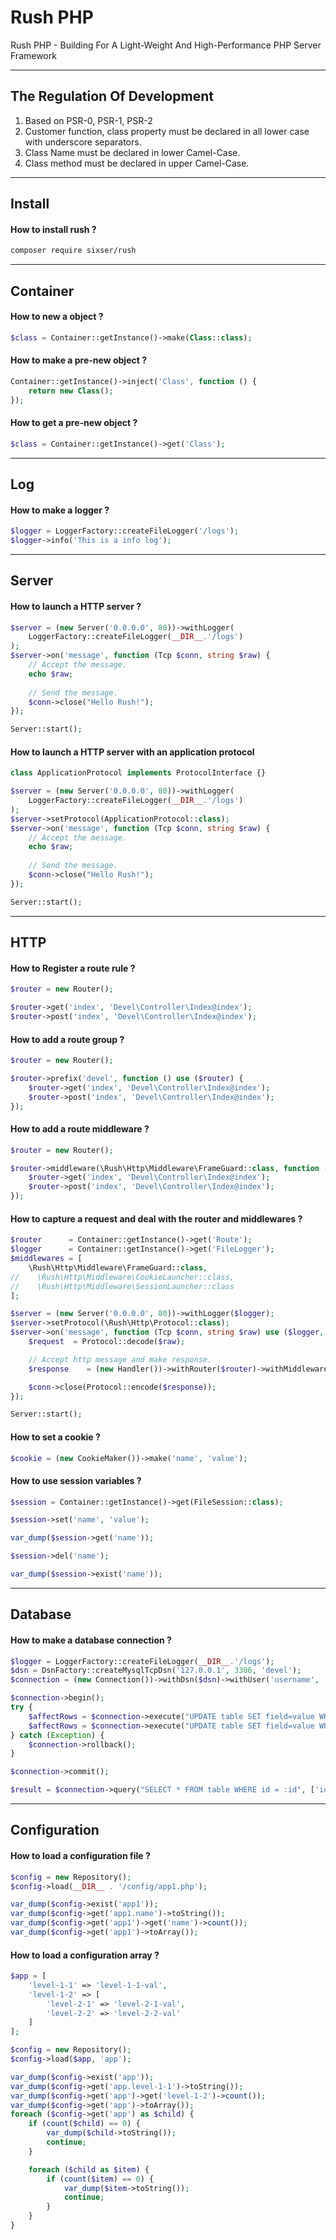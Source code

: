 # Rush PHP
Rush PHP - Building For A Light-Weight And High-Performance PHP Server Framework

---
## The Regulation Of Development
1. Based on PSR-0, PSR-1, PSR-2
2. Customer function, class property must be declared in all lower case with underscore separators.
3. Class Name must be declared in lower Camel-Case.
4. Class method must be declared in upper Camel-Case.

---

## Install

#### How to install rush ?

```sh
composer require sixser/rush
```

---

## Container

#### How to new a object ?

```php
$class = Container::getInstance()->make(Class::class);
```

#### How to make a pre-new object ?

```php
Container::getInstance()->inject('Class', function () {
    return new Class();
});
```

#### How to get a pre-new object ?

```php
$class = Container::getInstance()->get('Class');
```

---

## Log

#### How to make a logger ?

```php
$logger = LoggerFactory::createFileLogger('/logs');
$logger->info('This is a info log');
```

---

## Server

#### How to launch a HTTP server ?

```php
$server = (new Server('0.0.0.0', 80))->withLogger(
    LoggerFactory::createFileLogger(__DIR__.'/logs')
);
$server->on('message', function (Tcp $conn, string $raw) {
    // Accept the message.
    echo $raw;
    
    // Send the message.
    $conn->close("Hello Rush!");
});

Server::start();
```
#### How to launch a HTTP server with an application protocol

```php
class ApplicationProtocol implements ProtocolInterface {}

$server = (new Server('0.0.0.0', 80))->withLogger(
    LoggerFactory::createFileLogger(__DIR__.'/logs')
);
$server->setProtocol(ApplicationProtocol::class);
$server->on('message', function (Tcp $conn, string $raw) {
    // Accept the message.
    echo $raw;
    
    // Send the message.
    $conn->close("Hello Rush!");
});

Server::start();
```

---

## HTTP

#### How to Register a route rule ?

```php
$router = new Router();

$router->get('index', 'Devel\Controller\Index@index');
$router->post('index', 'Devel\Controller\Index@index');
```

#### How to add a route group ?

```php
$router = new Router();

$router->prefix('devel', function () use ($router) {
    $router->get('index', 'Devel\Controller\Index@index');
    $router->post('index', 'Devel\Controller\Index@index');
});
```

#### How to add a route middleware ?

```php
$router = new Router();

$router->middleware(\Rush\Http\Middleware\FrameGuard::class, function () use ($router) {
    $router->get('index', 'Devel\Controller\Index@index');
    $router->post('index', 'Devel\Controller\Index@index');
});
```

#### How to capture a request and deal with the router and middlewares ?

```php
$router      = Container::getInstance()->get('Route');
$logger      = Container::getInstance()->get('FileLogger');
$middlewares = [
    \Rush\Http\Middleware\FrameGuard::class,
//    \Rush\Http\Middleware\CookieLauncher::class,
//    \Rush\Http\Middleware\SessionLauncher::class
];

$server = (new Server('0.0.0.0', 80))->withLogger($logger);
$server->setProtocol(\Rush\Http\Protocol::class);
$server->on('message', function (Tcp $conn, string $raw) use ($logger, $middlewares) {
    $request  = Protocol::decode($raw);

    // Accept http message and make response.
    $response    = (new Handler())->withRouter($router)->withMiddlewares(...$middlewares)->handle($request);

    $conn->close(Protocol::encode($response));
});

Server::start();
```
#### How to set a cookie ?

```php
$cookie = (new CookieMaker())->make('name', 'value');
```

#### How to use session variables ?

```php
$session = Container::getInstance()->get(FileSession::class);

$session->set('name', 'value');

var_dump($session->get('name'));

$session->del('name');

var_dump($session->exist('name'));
```

---

## Database

#### How to make a database connection ?

```php
$logger = LoggerFactory::createFileLogger(__DIR__.'/logs');
$dsn = DsnFactory::createMysqlTcpDsn('127.0.0.1', 3306, 'devel');
$connection = (new Connection())->withDsn($dsn)->withUser('username', 'password')->withLogger($logger);

$connection->begin();
try {
    $affectRows = $connection->execute("UPDATE table SET field=value WHERE id=?", [1]);
    $affectRows = $connection->execute("UPDATE table SET field=value WHERE id=?", [2]);
} catch (Exception) {
    $connection->rollback();
}

$connection->commit();

$result = $connection->query("SELECT * FROM table WHERE id = :id", ['id' => 1]);
```

---

## Configuration

#### How to load a configuration file ?

```php
$config = new Repository();
$config->load(__DIR__ . '/config/app1.php');

var_dump($config->exist('app1'));
var_dump($config->get('app1.name')->toString());
var_dump($config->get('app1')->get('name')->count());
var_dump($config->get('app1')->toArray());
```

#### How to load a configuration array ?

```php
$app = [
    'level-1-1' => 'level-1-1-val',
    'level-1-2' => [
        'level-2-1' => 'level-2-1-val',
        'level-2-2' => 'level-2-2-val'
    ]
];

$config = new Repository();
$config->load($app, 'app');

var_dump($config->exist('app'));
var_dump($config->get('app.level-1-1')->toString());
var_dump($config->get('app')->get('level-1-2')->count());
var_dump($config->get('app')->toArray());
foreach ($config->get('app') as $child) {
    if (count($child) == 0) {
        var_dump($child->toString());
        continue;
    }

    foreach ($child as $item) {
        if (count($item) == 0) {
            var_dump($item->toString());
            continue;
        }
    }
}
```





